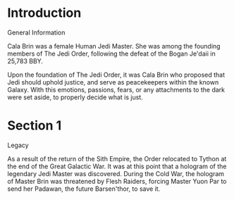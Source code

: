# Introduction

General Information

Cala Brin was a female Human Jedi Master.
She was among the founding members of The Jedi Order, following the defeat of the Bogan Je'daii in 25,783 BBY.

Upon the foundation of The Jedi Order, it was Cala Brin who proposed that Jedi should uphold justice, and serve as peacekeepers within the known Galaxy.
With this emotions, passions, fears, or any attachments to the dark were set aside, to properly decide what is just.

# Section 1

Legacy

As a result of the return of the Sith Empire, the Order relocated to Tython at the end of the Great Galactic War.
It was at this point that a hologram of the legendary Jedi Master was discovered.
During the Cold War, the hologram of Master Brin was threatened by Flesh Raiders, forcing Master Yuon Par to send her Padawan, the future Barsen'thor, to save it.
